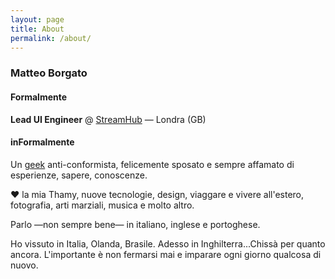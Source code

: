 ```yaml
---
layout: page
title: About
permalink: /about/
---
```

### Matteo Borgato

#### Formalmente

__Lead UI Engineer__ @ [StreamHub] &mdash; Londra (GB)

#### inFormalmente

Un [geek] anti-conformista, felicemente sposato e sempre affamato di esperienze, sapere, conoscenze.

&hearts; la mia Thamy, nuove tecnologie, design, viaggare e vivere all'estero, fotografia, arti marziali, musica e molto altro.

Parlo &mdash;non sempre bene&mdash; in italiano, inglese e portoghese.

Ho vissuto in Italia, Olanda, Brasile. Adesso in Inghilterra...Chissà per quanto ancora. L'importante è non fermarsi mai e imparare ogni giorno qualcosa di nuovo.


[StreamHub]:  http://streamhub.co.uk
[geek]: http://it.wikipedia.org/wiki/Geek

